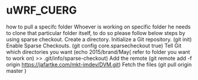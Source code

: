 # uWRF_CUERG

how to pull a specifc folder 
Whoever is working on specific folder he needs to clone that particular folder itself, to do so please follow below steps by using sparse checkout.
Create a directory.
Initialize a Git repository. (git init)
Enable Sparse Checkouts. (git config core.sparsecheckout true)
Tell Git which directories you want (echo 2015/brand/May( refer to folder you want to work on) >> .git/info/sparse-checkout)
Add the remote (git remote add -f origin https://jafartke.com/mkt-imdev/DVM.git)
Fetch the files (git pull origin master )
